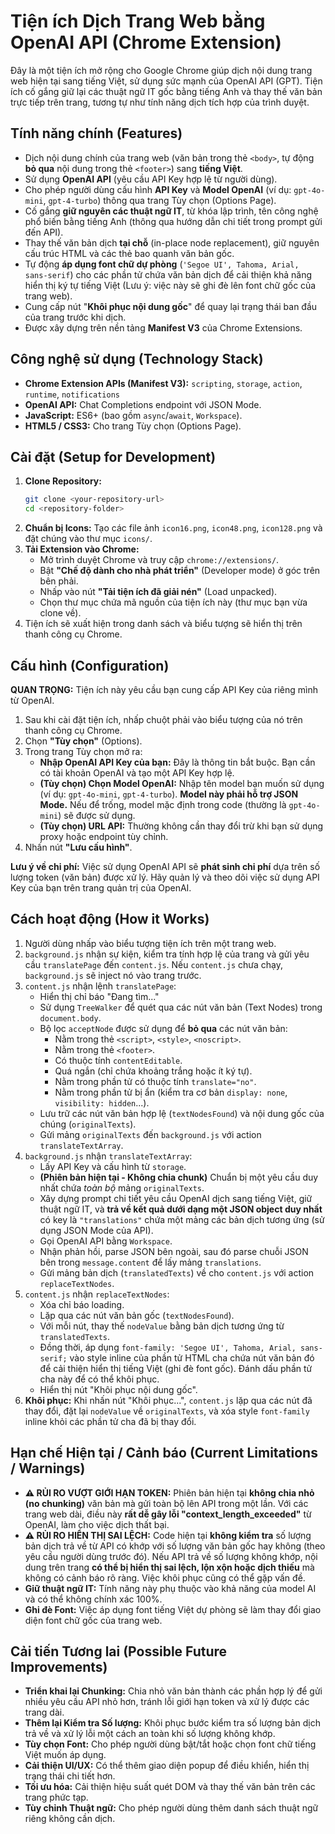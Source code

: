 # Tiện ích Dịch Trang Web bằng OpenAI API (Chrome Extension)

Đây là một tiện ích mở rộng cho Google Chrome giúp dịch nội dung trang web hiện tại sang tiếng Việt, sử dụng sức mạnh của OpenAI API (GPT). Tiện ích cố gắng giữ lại các thuật ngữ IT gốc bằng tiếng Anh và thay thế văn bản trực tiếp trên trang, tương tự như tính năng dịch tích hợp của trình duyệt.

## Tính năng chính (Features)

* Dịch nội dung chính của trang web (văn bản trong thẻ `<body>`, tự động **bỏ qua** nội dung trong thẻ `<footer>`) sang **tiếng Việt**.
* Sử dụng **OpenAI API** (yêu cầu API Key hợp lệ từ người dùng).
* Cho phép người dùng cấu hình **API Key** và **Model OpenAI** (ví dụ: `gpt-4o-mini`, `gpt-4-turbo`) thông qua trang Tùy chọn (Options Page).
* Cố gắng **giữ nguyên các thuật ngữ IT**, từ khóa lập trình, tên công nghệ phổ biến bằng tiếng Anh (thông qua hướng dẫn chi tiết trong prompt gửi đến API).
* Thay thế văn bản dịch **tại chỗ** (in-place node replacement), giữ nguyên cấu trúc HTML và các thẻ bao quanh văn bản gốc.
* Tự động **áp dụng font chữ dự phòng** (`'Segoe UI', Tahoma, Arial, sans-serif`) cho các phần tử chứa văn bản dịch để cải thiện khả năng hiển thị ký tự tiếng Việt (Lưu ý: việc này sẽ ghi đè lên font chữ gốc của trang web).
* Cung cấp nút "**Khôi phục nội dung gốc**" để quay lại trạng thái ban đầu của trang trước khi dịch.
* Được xây dựng trên nền tảng **Manifest V3** của Chrome Extensions.

## Công nghệ sử dụng (Technology Stack)

* **Chrome Extension APIs (Manifest V3):** `scripting`, `storage`, `action`, `runtime`, `notifications`
* **OpenAI API:** Chat Completions endpoint với JSON Mode.
* **JavaScript:** ES6+ (bao gồm `async`/`await`, `Workspace`).
* **HTML5 / CSS3:** Cho trang Tùy chọn (Options Page).

## Cài đặt (Setup for Development)

1.  **Clone Repository:**
    ```bash
    git clone <your-repository-url>
    cd <repository-folder>
    ```
2.  **Chuẩn bị Icons:** Tạo các file ảnh `icon16.png`, `icon48.png`, `icon128.png` và đặt chúng vào thư mục `icons/`.
3.  **Tải Extension vào Chrome:**
    * Mở trình duyệt Chrome và truy cập `chrome://extensions/`.
    * Bật **"Chế độ dành cho nhà phát triển"** (Developer mode) ở góc trên bên phải.
    * Nhấp vào nút **"Tải tiện ích đã giải nén"** (Load unpacked).
    * Chọn thư mục chứa mã nguồn của tiện ích này (thư mục bạn vừa clone về).
4.  Tiện ích sẽ xuất hiện trong danh sách và biểu tượng sẽ hiển thị trên thanh công cụ Chrome.

## Cấu hình (Configuration)

**QUAN TRỌNG:** Tiện ích này yêu cầu bạn cung cấp API Key của riêng mình từ OpenAI.

1.  Sau khi cài đặt tiện ích, nhấp chuột phải vào biểu tượng của nó trên thanh công cụ Chrome.
2.  Chọn **"Tùy chọn"** (Options).
3.  Trong trang Tùy chọn mở ra:
    * **Nhập OpenAI API Key của bạn:** Đây là thông tin bắt buộc. Bạn cần có tài khoản OpenAI và tạo một API Key hợp lệ.
    * **(Tùy chọn) Chọn Model OpenAI:** Nhập tên model bạn muốn sử dụng (ví dụ: `gpt-4o-mini`, `gpt-4-turbo`). **Model này phải hỗ trợ JSON Mode.** Nếu để trống, model mặc định trong code (thường là `gpt-4o-mini`) sẽ được sử dụng.
    * **(Tùy chọn) URL API:** Thường không cần thay đổi trừ khi bạn sử dụng proxy hoặc endpoint tùy chỉnh.
4.  Nhấn nút **"Lưu cấu hình"**.

**Lưu ý về chi phí:** Việc sử dụng OpenAI API sẽ **phát sinh chi phí** dựa trên số lượng token (văn bản) được xử lý. Hãy quản lý và theo dõi việc sử dụng API Key của bạn trên trang quản trị của OpenAI.

## Cách hoạt động (How it Works)

1.  Người dùng nhấp vào biểu tượng tiện ích trên một trang web.
2.  `background.js` nhận sự kiện, kiểm tra tính hợp lệ của trang và gửi yêu cầu `translatePage` đến `content.js`. Nếu `content.js` chưa chạy, `background.js` sẽ inject nó vào trang trước.
3.  `content.js` nhận lệnh `translatePage`:
    * Hiển thị chỉ báo "Đang tìm..."
    * Sử dụng `TreeWalker` để quét qua các nút văn bản (Text Nodes) trong `document.body`.
    * Bộ lọc `acceptNode` được sử dụng để **bỏ qua** các nút văn bản:
        * Nằm trong thẻ `<script>`, `<style>`, `<noscript>`.
        * Nằm trong thẻ `<footer>`.
        * Có thuộc tính `contentEditable`.
        * Quá ngắn (chỉ chứa khoảng trắng hoặc ít ký tự).
        * Nằm trong phần tử có thuộc tính `translate="no"`.
        * Nằm trong phần tử bị ẩn (kiểm tra cơ bản `display: none`, `visibility: hidden`...).
    * Lưu trữ các nút văn bản hợp lệ (`textNodesFound`) và nội dung gốc của chúng (`originalTexts`).
    * Gửi mảng `originalTexts` đến `background.js` với action `translateTextArray`.
4.  `background.js` nhận `translateTextArray`:
    * Lấy API Key và cấu hình từ `storage`.
    * **(Phiên bản hiện tại - Không chia chunk)** Chuẩn bị một yêu cầu duy nhất chứa *toàn bộ* mảng `originalTexts`.
    * Xây dựng prompt chi tiết yêu cầu OpenAI dịch sang tiếng Việt, giữ thuật ngữ IT, và **trả về kết quả dưới dạng một JSON object duy nhất** có key là `"translations"` chứa một mảng các bản dịch tương ứng (sử dụng JSON Mode của API).
    * Gọi OpenAI API bằng `Workspace`.
    * Nhận phản hồi, parse JSON bên ngoài, sau đó parse chuỗi JSON bên trong `message.content` để lấy mảng `translations`.
    * Gửi mảng bản dịch (`translatedTexts`) về cho `content.js` với action `replaceTextNodes`.
5.  `content.js` nhận `replaceTextNodes`:
    * Xóa chỉ báo loading.
    * Lặp qua các nút văn bản gốc (`textNodesFound`).
    * Với mỗi nút, thay thế `nodeValue` bằng bản dịch tương ứng từ `translatedTexts`.
    * Đồng thời, áp dụng `font-family: 'Segoe UI', Tahoma, Arial, sans-serif;` vào style inline của phần tử HTML cha chứa nút văn bản đó để cải thiện hiển thị tiếng Việt (ghi đè font gốc). Đánh dấu phần tử cha này để có thể khôi phục.
    * Hiển thị nút "Khôi phục nội dung gốc".
6.  **Khôi phục:** Khi nhấn nút "Khôi phục...", `content.js` lặp qua các nút đã thay đổi, đặt lại `nodeValue` về `originalTexts`, và xóa style `font-family` inline khỏi các phần tử cha đã bị thay đổi.

## Hạn chế Hiện tại / Cảnh báo (Current Limitations / Warnings)

* **⚠️ RỦI RO VƯỢT GIỚI HẠN TOKEN:** Phiên bản hiện tại **không chia nhỏ (no chunking)** văn bản mà gửi toàn bộ lên API trong một lần. Với các trang web dài, điều này **rất dễ gây lỗi "context_length_exceeded"** từ OpenAI, làm cho việc dịch thất bại.
* **⚠️ RỦI RO HIỂN THỊ SAI LỆCH:** Code hiện tại **không kiểm tra** số lượng bản dịch trả về từ API có khớp với số lượng văn bản gốc hay không (theo yêu cầu người dùng trước đó). Nếu API trả về số lượng không khớp, nội dung trên trang **có thể bị hiển thị sai lệch, lộn xộn hoặc dịch thiếu** mà không có cảnh báo rõ ràng. Việc khôi phục cũng có thể gặp vấn đề.
* **Giữ thuật ngữ IT:** Tính năng này phụ thuộc vào khả năng của model AI và có thể không chính xác 100%.
* **Ghi đè Font:** Việc áp dụng font tiếng Việt dự phòng sẽ làm thay đổi giao diện font chữ gốc của trang web.

## Cải tiến Tương lai (Possible Future Improvements)

* **Triển khai lại Chunking:** Chia nhỏ văn bản thành các phần hợp lý để gửi nhiều yêu cầu API nhỏ hơn, tránh lỗi giới hạn token và xử lý được các trang dài.
* **Thêm lại Kiểm tra Số lượng:** Khôi phục bước kiểm tra số lượng bản dịch trả về và xử lý lỗi một cách an toàn khi số lượng không khớp.
* **Tùy chọn Font:** Cho phép người dùng bật/tắt hoặc chọn font chữ tiếng Việt muốn áp dụng.
* **Cải thiện UI/UX:** Có thể thêm giao diện popup để điều khiển, hiển thị trạng thái chi tiết hơn.
* **Tối ưu hóa:** Cải thiện hiệu suất quét DOM và thay thế văn bản trên các trang phức tạp.
* **Tùy chỉnh Thuật ngữ:** Cho phép người dùng thêm danh sách thuật ngữ riêng không cần dịch.